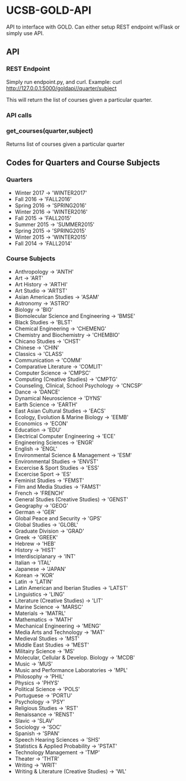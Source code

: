 # UCSB-GOLD-API
API to interface with GOLD. Can either setup REST endpoint w/Flask or simply use API.

## API

### REST Endpoint
Simply run endpoint.py, and curl. Example:
curl http://127.0.0.1:5000/goldapi//quarter/subject

This will return the list of courses given a particular quarter.

### API calls
### get_courses(quarter,subject)
Returns list of courses given a particular quarter


## Codes for Quarters and Course Subjects 

### Quarters
* Winter 2017 -> 'WINTER2017'
* Fall 2016 -> 'FALL2016'
* Spring 2016 -> 'SPRING2016'
* Winter 2016 -> 'WINTER2016'
* Fall 2015 -> 'FALL2015'
* Summer 2015 -> 'SUMMER2015'
* Spring 2015 -> 'SPRING2015'
* Winter 2015 -> 'WINTER2015'
* Fall 2014 -> 'FALL2014'

### Course Subjects 
* Anthropology -> 'ANTH'
* Art -> 'ART'
* Art History -> 'ARTHI'
* Art Studio -> 'ARTST'
* Asian American Studies -> 'ASAM'
* Astronomy -> 'ASTRO'
* Biology -> 'BIO'
* Biomolecular Science and Engineering -> 'BMSE'
* Black Studies -> 'BLST'
* Chemical Engineering -> 'CHEMENG'
* Chemistry and Biochemistry -> 'CHEMBIO'
* Chicano Studies -> 'CHST'
* Chinese -> 'CHIN'
* Classics -> 'CLASS'
* Communication -> 'COMM'
* Comparative Literature -> 'COMLIT'
* Computer Science -> 'CMPSC'
* Computing (Creative Studies) -> 'CMPTG'
* Counseling, Clinical, School Psychology  -> 'CNCSP'
* Dance -> 'DANCE'
* Dynamical Neuroscience -> 'DYNS'
* Earth Science -> 'EARTH'
* East Asian Cultural Studies -> 'EACS'
* Ecology, Evolution & Marine Biology -> 'EEMB'
* Economics -> 'ECON'
* Education -> 'EDU'
* Electrical Computer Engineering -> 'ECE'
* Engineering Sciences -> 'ENGR'
* English -> 'ENGL'
* Environmental Science & Management -> 'ESM'
* Environmental Studies -> 'ENVST'
* Excercise & Sport Studies -> 'ESS'
* Excercise Sport -> 'ES'
* Feminist Studies -> 'FEMST'
* Film and Media Studies -> 'FAMST'
* French -> 'FRENCH'
* General Studies (Creative Studies) -> 'GENST'
* Geography -> 'GEOG'
* German -> 'GER'
* Global Peace and Security -> 'GPS'
* Global Studies -> 'GLOBL'
* Graduate Division -> 'GRAD'
* Greek -> 'GREEK'
* Hebrew -> 'HEB'
* History -> 'HIST'
* Interdisciplanary -> 'INT'
* Italian -> 'ITAL'
* Japanese -> 'JAPAN'
* Korean -> 'KOR'
* Latin -> 'LATIN'
* Latin American and Iberian Studies -> 'LATST'
* Linguistics -> 'LING'
* Literature (Creative Studies) -> 'LIT'
* Marine Science -> 'MARSC'
* Materials -> 'MATRL'
* Mathematics -> 'MATH'
* Mechanical Engineering -> 'MENG'
* Media Arts and Technology -> 'MAT'
* Medieval Studies -> 'MST'
* Middle East Studies -> 'MEST'
* Militairy Science -> 'MS'
* Molecular, Cellular & Develop. Biology -> 'MCDB'
* Music -> 'MUS'
* Music and Performance Laboratories -> 'MPL'
* Philosophy -> 'PHIL'
* Physics -> 'PHYS'
* Political Science -> 'POLS'
* Portuguese -> 'PORTU'
* Psychology -> 'PSY'
* Religious Studies -> 'RST'
* Renaissance -> 'RENST'
* Slavic -> 'SLAV'
* Sociology -> 'SOC'
* Spanish -> 'SPAN'
* Speech Hearing Sciences -> 'SHS'
* Statistics & Applied Probability -> 'PSTAT'
* Technology Management -> 'TMP'
* Theater -> 'THTR'
* Writing -> 'WRIT'
* Writing & Literature (Creative Studies) -> 'WL'


